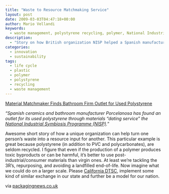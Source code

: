 ```yaml
---
title: "Waste to Resource Matchmaking Service"
layout: post
date: 2009-03-03T04:47:18+00:00
author: Mario Vellandi
keywords:
  - waste management, polystyrene recycling, polymer, National Industrial Symbiosis Programme, supplier exchange, waste recycling
description:
  - "Story on how British organization NISP helped a Spanish manufacturer find used polystyrene for packaging, by connecting them to a firm who tossed it away. Great example of turning someone's waste into another person's material resource"
categories:
  - innovation
  - sustainability
tags:
  - life cycle
  - plastic
  - polymer
  - polystyrene
  - recycling
  - waste management
---
```

<a rel="nofollow" href="http://www.packagingnews.co.uk/RSS/Environment/News/886446/Material-matchmaker-finds-bathroom-firm-outlet-used-polystyrene/">Material Matchmaker Finds Bathroom Firm Outlet for Used Polystyrene</a>

*&#8220;Spanish ceramics and bathroom manufacturer Porcelanosa has found an outlet for its used polystyrene through materials &#8220;dating service&#8221; the <a href="http://www.nisp.org.uk/">National Industrial Symbiosis Programme (NISP)</a>.&#8221;*

Awesome short story of how a unique organization can help turn one person&#8217;s waste into a resource input for another. This particular example is great because polystyrene (in addition to PVC and polycarbonates), are seldom recycled. I figure that even if the production of a polymer produces toxic byproducts or can be harmful, it&#8217;s better to use post-industrial/consumer materials than virgin ones. At least we&#8217;re tackling the 3R&#8217;s, repurposing, and avoiding a landfilled end-of-life. Now imagine what we could do on a larger scale. Please [California DTSC](http://www.dtsc.ca.gov/), implement some kind of similar exchange in our state and further be a model for our nation.

via <a rel="nofollow" href="http://www.packagingnews.co.uk/">packagingnews.co.uk</a>
